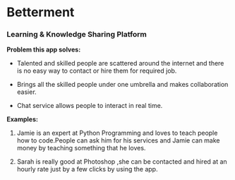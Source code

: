 # Betterment

### Learning & Knowledge Sharing Platform

**Problem this app solves:**

* Talented and skilled people are scattered around the internet and there is no easy way to contact or hire them for required job.

* Brings all the skilled people under one umbrella and makes collaboration easier.

* Chat service allows people to interact in real time.


**Examples:**

1. Jamie is an expert at Python Programming and loves to teach people how to code.People can ask him for his services and Jamie can make money by teaching something that he loves.

1. Sarah is really good at Photoshop ,she can be contacted and hired at an hourly rate just by a few clicks by using the app.
